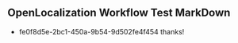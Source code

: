 ## OpenLocalization Workflow Test MarkDown
* fe0f8d5e-2bc1-450a-9b54-9d502fe4f454 
thanks!<!--HONumber=Mar16_HO2-->
